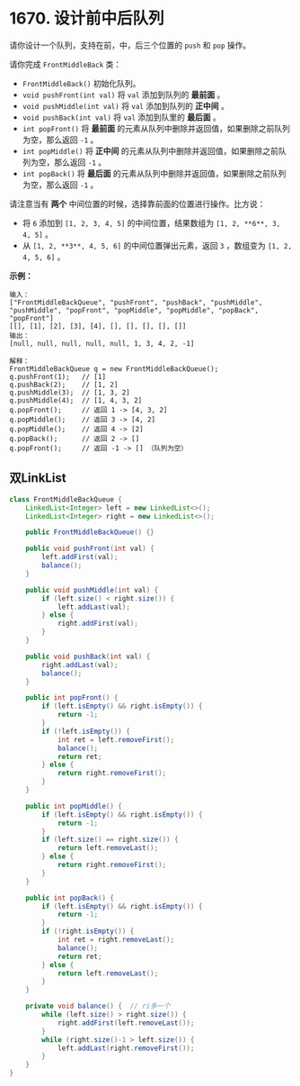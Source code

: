 # 1670. 设计前中后队列

请你设计一个队列，支持在前，中，后三个位置的 `push` 和 `pop` 操作。

请你完成 `FrontMiddleBack` 类：

- `FrontMiddleBack()` 初始化队列。
- `void pushFront(int val)` 将 `val` 添加到队列的 **最前面** 。
- `void pushMiddle(int val)` 将 `val` 添加到队列的 **正中间** 。
- `void pushBack(int val)` 将 `val` 添加到队里的 **最后面** 。
- `int popFront()` 将 **最前面** 的元素从队列中删除并返回值，如果删除之前队列为空，那么返回 `-1` 。
- `int popMiddle()` 将 **正中间** 的元素从队列中删除并返回值，如果删除之前队列为空，那么返回 `-1` 。
- `int popBack()` 将 **最后面** 的元素从队列中删除并返回值，如果删除之前队列为空，那么返回 `-1` 。

请注意当有 **两个** 中间位置的时候，选择靠前面的位置进行操作。比方说：

- 将 `6` 添加到 `[1, 2, 3, 4, 5]` 的中间位置，结果数组为 `[1, 2, **6**, 3, 4, 5]` 。
- 从 `[1, 2, **3**, 4, 5, 6]` 的中间位置弹出元素，返回 `3` ，数组变为 `[1, 2, 4, 5, 6]` 。

 

**示例：**

```
输入：
["FrontMiddleBackQueue", "pushFront", "pushBack", "pushMiddle", "pushMiddle", "popFront", "popMiddle", "popMiddle", "popBack", "popFront"]
[[], [1], [2], [3], [4], [], [], [], [], []]
输出：
[null, null, null, null, null, 1, 3, 4, 2, -1]

解释：
FrontMiddleBackQueue q = new FrontMiddleBackQueue();
q.pushFront(1);   // [1]
q.pushBack(2);    // [1, 2]
q.pushMiddle(3);  // [1, 3, 2]
q.pushMiddle(4);  // [1, 4, 3, 2]
q.popFront();     // 返回 1 -> [4, 3, 2]
q.popMiddle();    // 返回 3 -> [4, 2]
q.popMiddle();    // 返回 4 -> [2]
q.popBack();      // 返回 2 -> []
q.popFront();     // 返回 -1 -> [] （队列为空）
```



## 双LinkList

```java
class FrontMiddleBackQueue {
    LinkedList<Integer> left = new LinkedList<>();
    LinkedList<Integer> right = new LinkedList<>();

    public FrontMiddleBackQueue() {}

    public void pushFront(int val) {
        left.addFirst(val);
        balance();
    }

    public void pushMiddle(int val) {
        if (left.size() < right.size()) {
            left.addLast(val);
        } else {
            right.addFirst(val);
        }
    }

    public void pushBack(int val) {
        right.addLast(val);
        balance();
    }

    public int popFront() {
        if (left.isEmpty() && right.isEmpty()) {
            return -1;
        }
        if (!left.isEmpty()) {
            int ret = left.removeFirst();
            balance();
            return ret;
        } else {
            return right.removeFirst();
        }
    }

    public int popMiddle() {
        if (left.isEmpty() && right.isEmpty()) {
            return -1;
        }
        if (left.size() == right.size()) {
            return left.removeLast();
        } else {
            return right.removeFirst();
        }
    }

    public int popBack() {
        if (left.isEmpty() && right.isEmpty()) {
            return -1;
        }
        if (!right.isEmpty()) {
            int ret = right.removeLast();
            balance();
            return ret;
        } else {
            return left.removeLast();
        }
    }

    private void balance() {  // ri多一个
        while (left.size() > right.size()) {
            right.addFirst(left.removeLast());
        }
        while (right.size()-1 > left.size()) {
            left.addLast(right.removeFirst());
        }
    }
}

```

